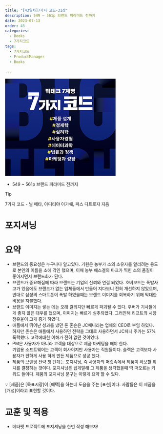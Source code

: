 ```yaml
---
title: "[43일차]7가지 코드-31장"
description: 549 ~ 561p 브랜드 피라미드 전까지
date: 2023-07-13
order: 43
categories:
  - Books
  - 7가지코드
tags:
  - 7가지코드
  - ProductManager
  - Books

---
```

![표지](./7code_img/Untitled.png)
- 549 ~ 561p 브랜드 피라미드 전까지

>[!tip]
>7가지 코드 - 닐 메타, 아디티야 아가쉐, 파스 디트로자 지음


# 포지셔닝

# 요약

- 브랜드의 중요성은 누구나다 알고있다. 기원은 농부가 소의 소유자를 알리려는 용도로 본인의 이름을 소에 각인 했으며, 이때 농부 에스겔의 마크가 찍힌 소의 품질이 좋아지면서 브랜드화가 된다.
- 브랜드가 중요해짐에 따라 브랜드는 기업의 신뢰와 연결 되었다. 호버보드는 폭발사고가 있음에도 브랜드가 없는 업체들에서 만들어 지다보니 전혀 개선하지 않았으며, 반대로 삼성의 스마트폰이 폭발 하였을때는 브랜드 이미지를 회복하기 위해 막대한 비용을 지불했다.
- 브랜드 이미지는 쌓는 데는 오래 걸리지만 빠르게 파괴될 수 있다. 우버가 기사들에게 좋지 않은 대우를 했으며, 이미지는 빠르게 실추되었다. 그러인해 리프트의 시장 점유율이 크게 증가 하였다.
- 애플에서 뛰어난 성과를 냈던 론 존슨은 JC페니라는 업체의 CEO로 부임 하였다. 하지만 존슨은 애플에서 사용하던 전략을 그대로 사용하면서 JC페니 주가는 57% 폭락했다. 고객에대한 이해가 전혀 없던 것이였다.
- PM은 사용자가 아니라 고객을 대상으로 제품 마케팅을 해야 한다.  
기업용 소프트웨어는 고객이 회사이지만 사용자는 직원들이다. 슬랙은 고객보다 사용자가 편하게 사용 하게 만든 제품으로 성공 했다.
- 제품의 브랜딩 전략 첫 단계는 포지셔닝, 즉 사용자의 머릿속에서 제품이 확보할 위치를 결정하는 것이다. 포지셔닝은 쉽게말해 그 제품을 생각했을때 딱 떠오르는 키워드 들이다. 
제품의 포지셔닝 문구는 이렇게 요약 할 수 있다.

<aside>
💡 [제품]은 [목표시장]이 [혜택]을 하는데 도움을 주는 [표현]이다. 
사람들은 이 제품을 [개성]이라고 표현할 것이다.

</aside>

# 교훈 및 적용

- 메타펫 프로젝트에 포지셔닝을 한번 작성 해보자!